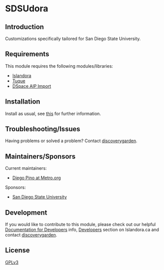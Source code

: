# SDSUdora

## Introduction

Customizations specifically tailored for San Diego State University.

## Requirements

This module requires the following modules/libraries:

* [Islandora](https://github.com/islandora/islandora)
* [Tuque](https://github.com/islandora/tuque)
* [DSpace AIP Import](https://github.com/discoverygarden/dspace_aip_import)

## Installation

Install as usual, see [this](https://drupal.org/documentation/install/modules-themes/modules-7) for further information.

## Troubleshooting/Issues

Having problems or solved a problem? Contact [discoverygarden](http://support.discoverygarden.ca).

## Maintainers/Sponsors

Current maintainers:

* [Diego Pino at Metro.org](https://github.com/DiegoPino)

Sponsors:

* [San Diego State University](https://digitallibrary.sdsu.edu/)

## Development

If you would like to contribute to this module, please check out our helpful [Documentation for Developers](https://github.com/Islandora/islandora/wiki#wiki-documentation-for-developers) info, [Developers](http://islandora.ca/developers) section on Islandora.ca and contact [discoverygarden](http://support.discoverygarden.ca).

## License

[GPLv3](http://www.gnu.org/licenses/gpl-3.0.txt)
